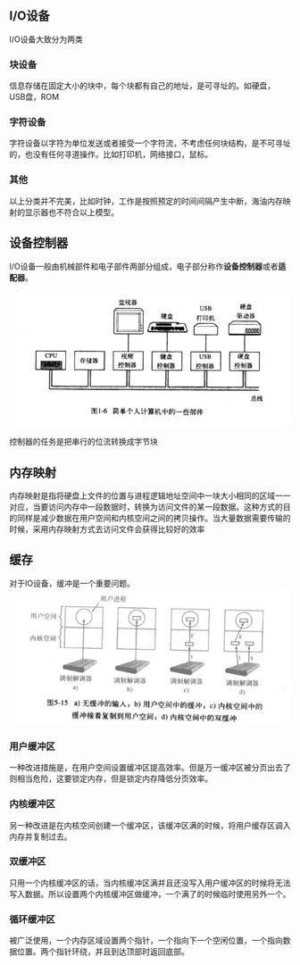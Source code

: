## I/O设备
I/O设备大致分为两类

### 块设备
信息存储在固定大小的块中，每个块都有自己的地址，是可寻址的。如硬盘，USB盘，ROM

### 字符设备
字符设备以字符为单位发送或者接受一个字符流，不考虑任何块结构，是不可寻址的，也没有任何寻道操作。比如打印机，网络接口，鼠标。

### 其他
以上分类并不完美，比如时钟，工作是按照预定的时间间隔产生中断，海油内存映射的显示器也不符合以上模型。

## 设备控制器
I/O设备一般由机械部件和电子部件两部分组成，电子部分称作**设备控制器**或者**适配器**。

![](image/io.png)

控制器的任务是把串行的位流转换成字节块

## 内存映射
内存映射是指将硬盘上文件的位置与进程逻辑地址空间中一块大小相同的区域一一对应，当要访问内存中一段数据时，转换为访问文件的某一段数据。这种方式的目的同样是减少数据在用户空间和内核空间之间的拷贝操作。当大量数据需要传输的时候，采用内存映射方式去访问文件会获得比较好的效率


## 缓存
对于IO设备，缓冲是一个重要问题。
![](image/buffer.jpg)

### 用户缓冲区
一种改进措施是，在用户空间设置缓冲区提高效率。但是万一缓冲区被分页出去了则相当危险，这要锁定内存，但是锁定内存降低分页效率。

### 内核缓冲区
另一种改进是在内核空间创建一个缓冲区，该缓冲区满的时候，将用户缓存区调入内存并复制过去。

### 双缓冲区
只用一个内核缓冲区的话，当内核缓冲区满并且还没写入用户缓冲区的时候将无法写入数据。所以设置两个内核缓冲区做缓冲，一个满了的时候临时使用另外一个。

### 循环缓冲区
被广泛使用，一个内存区域设置两个指针，一个指向下一个空闲位置，一个指向数据位置。两个指针环绕，并且到达顶部时返回底部。